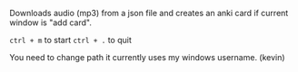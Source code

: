 Downloads audio (mp3) from a json file and creates an anki card if current window is "add card".

`ctrl + m` to start
`ctrl + .` to quit

You need to change path it currently uses my windows username. (kevin)